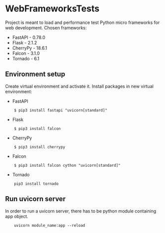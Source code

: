 # WebFrameworksTests
Project is meant to load and performance test Python micro frameworks for web development.
Chosen frameworks:
* FastAPI - 0.78.0
* Flask -  2.1.2
* CherryPy -  18.6.1
* Falcon - 3.1.0
* Tornado - 6.1

## Environment setup
Create virtual environment and activate it. Install packages in new virtual environment:
* FastAPI 
```    
    $ pip3 install fastapi "uvicorn[standard]"
```
* Flask
```
    $ pip3 install falcon
```
* CherryPy
```
    $ pip3 install cherrypy
```
* Falcon
```
    $ pip3 install falcon cython "uvicorn[standard]"
```
* Tornado
```
    pip3 install tornado
```

## Run uvicorn server
In order to run a uvicorn server, there has to be python module containing app object.
```
    uvicorn module_name:app --reload
```
